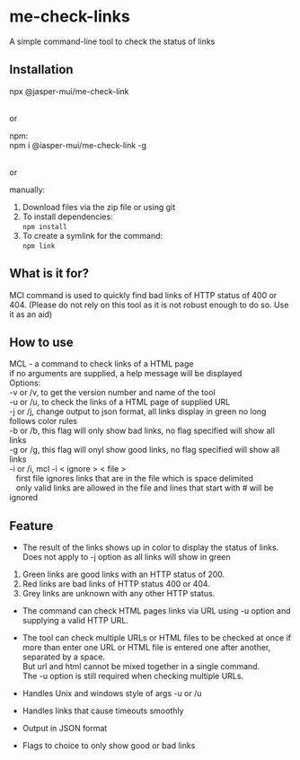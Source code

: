 # me-check-links
A simple command-line tool to check the status of links


<h2>Installation</h2>
npx @jasper-mui/me-check-link

<br/>or<br/>

npm: <br/>
npm i @iasper-mui/me-check-link -g<br/>

<br/>or<br/>

manually:
1. Download files via the zip file or using git<br/>
2. To install dependencies:<br/>
   `npm install`<br/>  
3. To create a symlink for the command:<br/>
   `npm link`
   
<h2>What is it for?</h2>
MCl command is used to quickly find bad links of HTTP status of 400 or 404. (Please do not rely on this tool as it is not robust enough to do so. Use it as an aid) 

<h2>How to use</h2>
MCL - a command to check links of a HTML page<br/>
      if no arguments are supplied, a help message will be displayed<br/>
Options:<br/>
-v or /v,  to get the version number and name of the tool<br/> 
-u or /u,  to check the links of a HTML page of supplied URL<br/> 
-j or /j,  change output to json format, all links display in green no long follows color rules<br/> 
-b or /b,  this flag will only show bad links, no flag specified will show all links<br/> 
-g or /g,  this flag will onyl show good links, no flag specified will show all links<br/> 
-i or /i,  mcl -i  &lt ignore &gt &lt file &gt<br/> 
   &nbsp;&nbsp;&nbsp;first file ignores links that are in the file which is space delimited <br/> 
   &nbsp;&nbsp;&nbsp;only valid links are allowed in the file and lines that start with # will be ignored<br/> 
           
<h2>Feature</h2>

* The result of the links shows up in color to display the status of links. Does not apply to -j option as all links will show in green<br/>  
1. Green links are good links with an HTTP status of 200.<br/> 
2. Red links are bad links of HTTP status 400 or 404.<br/> 
3. Grey links are unknown with any other HTTP status.<br/> 

* The command can check HTML pages links via URL using -u option and supplying a valid HTTP URL.<br>

* The tool can check multiple URLs or HTML files to be checked at once if more than enter one URL or HTML file is entered one after another, separated by a space.<br/>
But url and html cannot be mixed together in a single command.<br/>
The -u option is still required when checking multiple URLs.<br/>

* Handles Unix and windows style of args -u or /u<br/>

* Handles links that cause timeouts smoothly

* Output in JSON format

* Flags to choice to only show good or bad links
